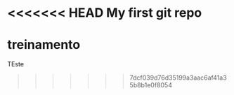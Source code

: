 <<<<<<< HEAD
My first git repo
=======
# treinamento


TEste
>>>>>>> 7dcf039d76d35199a3aac6af41a35b8b1e0f8054
